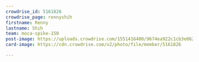 ```yaml
---
crowdrise_id: 5161826
crowdrise_page: rennyshih
firstname: Renny
lastname: Shih
team: moca-spike-150
post-image: https://uploads.crowdrise.com/1551416400/9674ea922c1cb3e062218164974b313c.jpg
card-image: https://cdn.crowdrise.com/v2/photo/file/member/5161826

---
```

